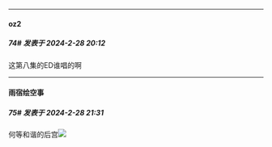 ﻿
*****

####  oz2  
##### 74#       发表于 2024-2-28 20:12

这第八集的ED谁唱的啊


*****

####  雨宿绘空事  
##### 75#       发表于 2024-2-28 21:31

何等和谐的后宫<img src="https://static.saraba1st.com/image/smiley/face2017/018.png" referrerpolicy="no-referrer">

